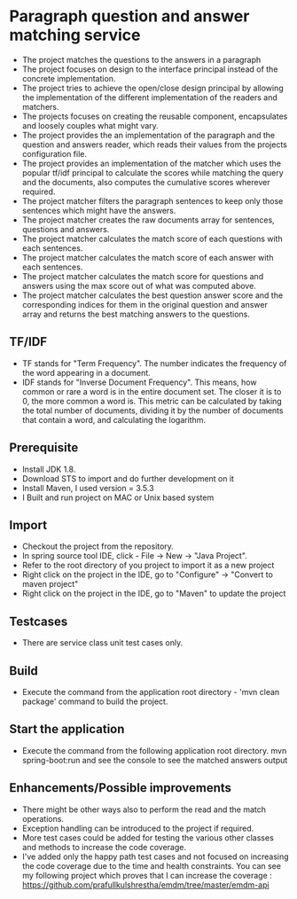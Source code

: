 # Paragraph question and answer matching service

* The project matches the questions to the answers in a paragraph
* The project focuses on design to the interface principal instead of the concrete implementation.
* The project tries to achieve the open/close design principal by allowing the implementation of the different implementation
  of the readers and matchers.
* The projects focuses on creating the reusable component, encapsulates and loosely couples what might vary. 
* The project provides the an implementation of the paragraph and the question and answers reader, which reads their values from the 
  projects configuration file.
* The project provides an implementation of the matcher which uses the popular tf/idf principal to calculate the scores while matching the 
   query and the documents, also computes the cumulative scores wherever required.
* The project matcher filters the paragraph sentences to keep only those sentences which might have the answers.
* The project matcher creates the raw documents array for sentences, questions and answers.
* The project matcher calculates the match score of each questions with each sentences.
* The project matcher calculates the match score of each answer with each sentences.
* The project matcher calculates the match score for questions and answers using the max score out of what was computed above.
* The project matcher calculates the best question answer score and the corresponding indices for them in the original question 
  and answer array and returns the best matching answers to the questions.
  
## TF/IDF
 * TF stands for "Term Frequency". The number indicates the frequency of the word appearing in a document.
 * IDF stands for "Inverse Document Frequency". This means, how common or rare a word is in the entire document set. The closer it is to 0,      	the more common a word is. This metric can be calculated by taking the total number of documents, dividing it by the number of documents 	that contain a word, and calculating the logarithm. 

## Prerequisite
* Install JDK 1.8.
* Download STS to import and do further development on it
* Install Maven, I used version = 3.5.3
* I Built and run project on MAC or Unix based system 

## Import

* Checkout the project from the repository.
* In spring source tool IDE, click - File -> New -> "Java Project".
* Refer to the root directory of you project to import it as a new project
* Right click on the project in the IDE, go to "Configure" -> "Convert to maven project"
* Right click on the project in the IDE, go to "Maven" to update the project

## Testcases

* There are service class unit test cases only.

## Build

* Execute the command from the application root directory - 'mvn clean package' command to build the project.

## Start the application

* Execute the command from the following application root directory.
 mvn spring-boot:run and see the console to see the matched answers output

## Enhancements/Possible improvements

* There might be other ways also to perform the read and the match operations.
* Exception handling can be introduced to the project if required.
* More test cases could be added for testing the various other classes and methods to increase the code coverage.
* I've added only the happy path test cases and not focused on increasing the code coverage due to the time and health constraints. You can see my following project which proves that I can increase the coverage
:
https://github.com/prafullkulshrestha/emdm/tree/master/emdm-api
